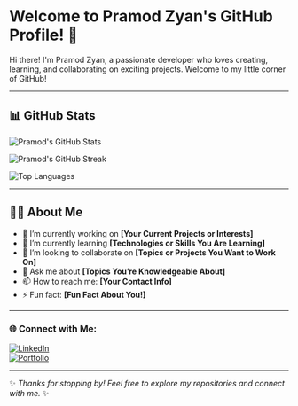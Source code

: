 # Welcome to Pramod Zyan's GitHub Profile! 🌟

Hi there! I'm Pramod Zyan, a passionate developer who loves creating, learning, and collaborating on exciting projects. Welcome to my little corner of GitHub!

---

## 📊 GitHub Stats
![Pramod's GitHub Stats](https://github-readme-stats.vercel.app/api?username=pramodzyan&show_icons=true&theme=radical)

![Pramod's GitHub Streak](https://streak-stats.demolab.com?user=pramodzyan&theme=radical)

![Top Languages](https://github-readme-stats.vercel.app/api/top-langs/?username=pramodzyan&layout=compact&theme=radical)

---

## 👨‍💻 About Me
- 🔭 I’m currently working on **[Your Current Projects or Interests]**
- 🌱 I’m currently learning **[Technologies or Skills You Are Learning]**
- 👯 I’m looking to collaborate on **[Topics or Projects You Want to Work On]**
- 💬 Ask me about **[Topics You’re Knowledgeable About]**
- 📫 How to reach me: **[Your Contact Info]**
- ⚡ Fun fact: **[Fun Fact About You!]**

---

### 🌐 Connect with Me:
[![LinkedIn](https://img.shields.io/badge/LinkedIn-0077B5?style=for-the-badge&logo=linkedin&logoColor=white)](https://www.linkedin.com/in/pramod-sai-yallapu-2662921a6)  
[![Portfolio](https://img.shields.io/badge/Portfolio-121212?style=for-the-badge&logo=firefox&logoColor=white)](https://pramodsai-portfolio.netlify.app/)

---

✨ _Thanks for stopping by! Feel free to explore my repositories and connect with me._ ✨
